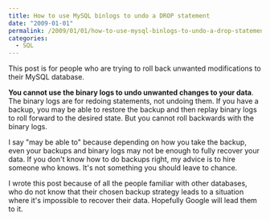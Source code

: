 ```yaml
---
title: How to use MySQL binlogs to undo a DROP statement
date: "2009-01-01"
permalink: /2009/01/01/how-to-use-mysql-binlogs-to-undo-a-drop-statement/
categories:
  - SQL
---
```

This post is for people who are trying to roll back unwanted modifications to their MySQL database.

**You cannot use the binary logs to undo unwanted changes to your data**. The binary logs are for redoing statements, not undoing them. If you have a backup, you may be able to restore the backup and then replay binary logs to roll forward to the desired state. But you cannot roll backwards with the binary logs.

I say "may be able to" because depending on how you take the backup, even your backups and binary logs may not be enough to fully recover your data. If you don't know how to do backups right, my advice is to hire someone who knows. It's not something you should leave to chance.

I wrote this post because of all the people familiar with other databases, who do not know that their chosen backup strategy leads to a situation where it's impossible to recover their data. Hopefully Google will lead them to it.
